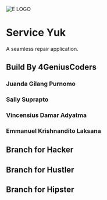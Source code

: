 ![E LOGO](https://github.com/Xnite-X/service_yuk/assets/48861223/8ca58c29-f947-4ee7-a305-4bef7fb8273c)

# Service Yuk
A seamless repair application.

## Build By 4GeniusCoders
### Juanda Gilang Purnomo
### Sally Suprapto
### Vincensius Damar Adyatma
### Emmanuel Krishnandito Laksana

## Branch for Hacker

## Branch for Hustler

## Branch for Hipster




